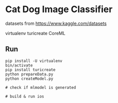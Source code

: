 # Cat Dog Image Classifier

datasets from https://www.kaggle.com/datasets

virtualenv
turicreate
CoreML

## Run
```
pip install -U virtualenv
bin/activate
pip install turicreate
python prepareData.py
python createModel.py

# check if mlmodel is generated

# build & run ios
```
